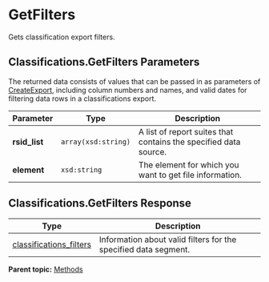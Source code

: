 # GetFilters

Gets classification export filters.

## Classifications.GetFilters Parameters

The returned data consists of values that can be passed in as parameters of [CreateExport](r_CreateExport.md#), including column numbers and names, and valid dates for filtering data rows in a classifications export.

|Parameter|Type|Description|
|---------|----|-----------|
| **rsid\_list** | `array(xsd:string)` | A list of report suites that contains the specified data source. |
| **element** | `xsd:string` | The element for which you want to get file information. |

## Classifications.GetFilters Response

|Type|Description|
|----|-----------|
| [classifications\_filters](../data_types/r_classifications_filters.md#) | Information about valid filters for the specified data segment. |

**Parent topic:** [Methods](../methods/classifications_methods.md)

